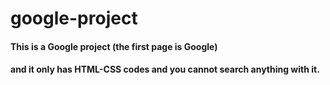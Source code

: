 # google-project

#### This is a Google project (the first page is Google)
#### and it only has HTML-CSS codes and you cannot search anything with it.


